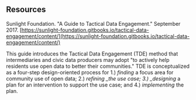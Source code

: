 ## Resources

Sunlight Foundation. "A Guide to Tactical Data Engagement." September 2017. [https://sunlight-foundation.gitbooks.io/tactical-data-engagement/content/](https://sunlight-foundation.gitbooks.io/tactical-data-engagement/content/)

This guide introduces the Tactical Data Engagement \(TDE\) method that intermediaries and civic data producers may adopt "to actively help residents use open data to better their communities."  TDE is conceptualized as a four-step design-oriented process for 1.\) _finding_ a focus area for community use of open data; 2.\) _refining \_the use case; 3.\) \_designing_ a plan for an intervention to support the use case; and 4.\) _implementing_ the plan.

